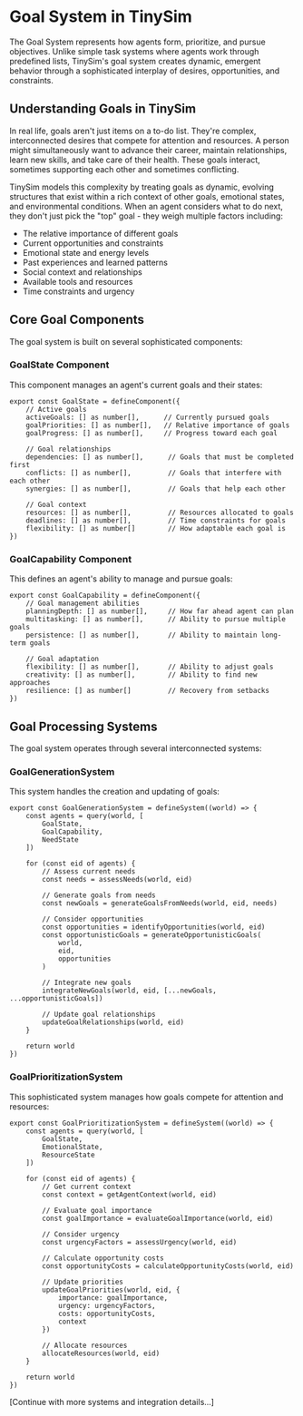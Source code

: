 # Goal System in TinySim

The Goal System represents how agents form, prioritize, and pursue objectives. Unlike simple task systems where agents work through predefined lists, TinySim's goal system creates dynamic, emergent behavior through a sophisticated interplay of desires, opportunities, and constraints.

## Understanding Goals in TinySim

In real life, goals aren't just items on a to-do list. They're complex, interconnected desires that compete for attention and resources. A person might simultaneously want to advance their career, maintain relationships, learn new skills, and take care of their health. These goals interact, sometimes supporting each other and sometimes conflicting.

TinySim models this complexity by treating goals as dynamic, evolving structures that exist within a rich context of other goals, emotional states, and environmental conditions. When an agent considers what to do next, they don't just pick the "top" goal - they weigh multiple factors including:

- The relative importance of different goals
- Current opportunities and constraints
- Emotional state and energy levels
- Past experiences and learned patterns
- Social context and relationships
- Available tools and resources
- Time constraints and urgency

## Core Goal Components

The goal system is built on several sophisticated components:

### GoalState Component

This component manages an agent's current goals and their states:

    export const GoalState = defineComponent({
        // Active goals
        activeGoals: [] as number[],      // Currently pursued goals
        goalPriorities: [] as number[],   // Relative importance of goals
        goalProgress: [] as number[],     // Progress toward each goal

        // Goal relationships
        dependencies: [] as number[],      // Goals that must be completed first
        conflicts: [] as number[],         // Goals that interfere with each other
        synergies: [] as number[],         // Goals that help each other

        // Goal context
        resources: [] as number[],         // Resources allocated to goals
        deadlines: [] as number[],         // Time constraints for goals
        flexibility: [] as number[]        // How adaptable each goal is
    })

### GoalCapability Component

This defines an agent's ability to manage and pursue goals:

    export const GoalCapability = defineComponent({
        // Goal management abilities
        planningDepth: [] as number[],     // How far ahead agent can plan
        multitasking: [] as number[],      // Ability to pursue multiple goals
        persistence: [] as number[],       // Ability to maintain long-term goals

        // Goal adaptation
        flexibility: [] as number[],       // Ability to adjust goals
        creativity: [] as number[],        // Ability to find new approaches
        resilience: [] as number[]         // Recovery from setbacks
    })

## Goal Processing Systems

The goal system operates through several interconnected systems:

### GoalGenerationSystem

This system handles the creation and updating of goals:

    export const GoalGenerationSystem = defineSystem((world) => {
        const agents = query(world, [
            GoalState,
            GoalCapability,
            NeedState
        ])

        for (const eid of agents) {
            // Assess current needs
            const needs = assessNeeds(world, eid)

            // Generate goals from needs
            const newGoals = generateGoalsFromNeeds(world, eid, needs)

            // Consider opportunities
            const opportunities = identifyOpportunities(world, eid)
            const opportunisticGoals = generateOpportunisticGoals(
                world,
                eid,
                opportunities
            )

            // Integrate new goals
            integrateNewGoals(world, eid, [...newGoals, ...opportunisticGoals])

            // Update goal relationships
            updateGoalRelationships(world, eid)
        }

        return world
    })

### GoalPrioritizationSystem

This sophisticated system manages how goals compete for attention and resources:

    export const GoalPrioritizationSystem = defineSystem((world) => {
        const agents = query(world, [
            GoalState,
            EmotionalState,
            ResourceState
        ])

        for (const eid of agents) {
            // Get current context
            const context = getAgentContext(world, eid)

            // Evaluate goal importance
            const goalImportance = evaluateGoalImportance(world, eid)

            // Consider urgency
            const urgencyFactors = assessUrgency(world, eid)

            // Calculate opportunity costs
            const opportunityCosts = calculateOpportunityCosts(world, eid)

            // Update priorities
            updateGoalPriorities(world, eid, {
                importance: goalImportance,
                urgency: urgencyFactors,
                costs: opportunityCosts,
                context
            })

            // Allocate resources
            allocateResources(world, eid)
        }

        return world
    })

[Continue with more systems and integration details...]
